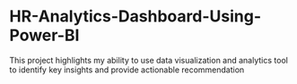 # HR-Analytics-Dashboard-Using-Power-BI
This project highlights my ability to use data visualization and analytics tool to identify key insights and provide actionable recommendation
